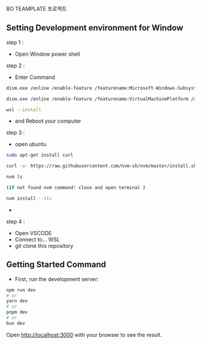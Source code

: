 BO TEAMPLATE 프로젝트

## Setting Development environment for Window

step 1 : 
- Open Window power shell

step 2 :
-  Enter Command 
``` bash
dism.exe /online /enable-feature /featurename:Microsoft-Windows-Subsystem-Linux /all /norestart

dism.exe /online /enable-feature /featurename:VirtualMachinePlatform /all /norestart

wsl --install
```
- and Reboot your computer

step 3 :
- open ubuntu
``` bash
sudo apt-get install curl

curl -o- https://raw.githubusercontent.com/nvm-sh/nvm/master/install.sh | bash

nvm ls  

(if not found nvm command? close and open terminal )

nvm install --lts
```
- 

step 4 :
- Open VSCODE
- Connect to... WSL
- git clone this repository
## Getting Started Command

- First, run the development server:

```bash
npm run dev
# or
yarn dev
# or
pnpm dev
# or
bun dev
```

Open [http://localhost:3000](http://localhost:3000) with your browser to see the result.